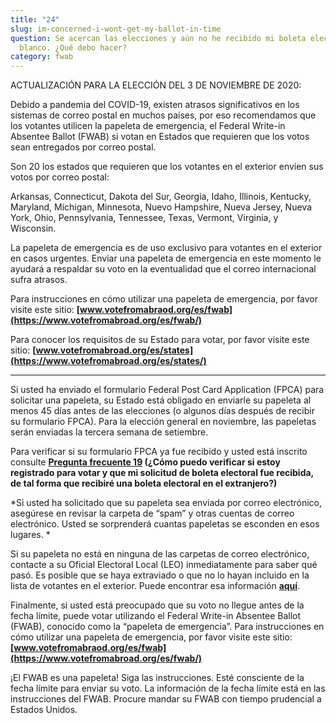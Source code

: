 ```yaml
---
title: "24"
slug: im-concerned-i-wont-get-my-ballot-in-time
question: Se acercan las elecciones y aún no he recibido mi boleta electoral en
  blanco. ¿Qué debo hacer?
category: fwab
---
```

ACTUALIZACIÓN PARA LA ELECCIÓN DEL 3 DE NOVIEMBRE DE 2020:

Debido a pandemia del COVID-19, existen atrasos significativos en los sistemas de correo postal en muchos países, por eso recomendamos que los votantes utilicen la papeleta de emergencia, el Federal Write-in Absentee Ballot (FWAB) si votan en Estados que requieren que los votos sean entregados por correo postal. 

Son 20 los estados que requieren que los votantes en el exterior envíen sus votos por correo postal: 

Arkansas, Connecticut, Dakota del Sur, Georgia, Idaho, Illinois, Kentucky, Maryland, Míchigan, Minnesota, Nuevo Hampshire, Nueva Jersey, Nueva York, Ohio, Pennsylvania, Tennessee, Texas, Vermont, Virginia, y Wisconsin. 

La papeleta de emergencia es de uso exclusivo para votantes en el exterior en casos urgentes. Enviar una papeleta de emergencia en este momento le ayudará a respaldar su voto en la eventualidad que el correo internacional sufra atrasos. 

Para instrucciones en cómo utilizar una papeleta de emergencia, por favor visite este sitio: **[www.votefromabraod.org/es/fwab](https://www.votefromabroad.org/es/fwab/)**

Para conocer los requisitos de su Estado para votar, por favor visite este sitio: **[www.votefromabroad.org/es/states](https://www.votefromabroad.org/es/states/)** 

******************
Si usted ha enviado el formulario Federal Post Card Application (FPCA) para solicitar una papeleta, su Estado está obligado en enviarle su papeleta al menos 45 días antes de las elecciones (o algunos días después de recibir su formulario FPCA). Para la elección general en noviembre, las papeletas serán enviadas la tercera semana de setiembre. 

Para verificar si su formulario FPCA ya fue recibido y usted está inscrito consulte **[Pregunta frecuente 19](/es/faqs/19) (¿Cómo puedo verificar si estoy registrado para votar y que mi solicitud de boleta electoral fue recibida, de tal forma que recibiré una boleta electoral en el extranjero?)**

*Si usted ha solicitado que su papeleta sea enviada por correo electrónico, asegúrese en revisar la carpeta de “spam” y otras cuentas de correo electrónico. Usted se sorprenderá cuantas papeletas se esconden en esos lugares. *

Si su papeleta no está en ninguna de las carpetas de correo electrónico, contacte a su Oficial Electoral Local (LEO) inmediatamente para saber qué pasó. Es posible que se haya extraviado o que no lo hayan incluido en la lista de votantes en el exterior. Puede encontrar esa información **[aquí](/es/states)**. 

Finalmente, si usted está preocupado que su voto no llegue antes de la fecha límite, puede votar utilizando el Federal Write-in Absentee Ballot (FWAB), conocido como la “papeleta de emergencia”. Para instrucciones en cómo utilizar una papeleta de emergencia, por favor visite este sitio: **[www.votefromabraod.org/es/fwab](https://www.votefromabroad.org/es/fwab/)**

¡El FWAB es una papeleta! Siga las instrucciones. Esté consciente de la fecha límite para enviar su voto. La información de la fecha límite está en las instrucciones del FWAB. Procure mandar su FWAB con tiempo prudencial a Estados Unidos. 